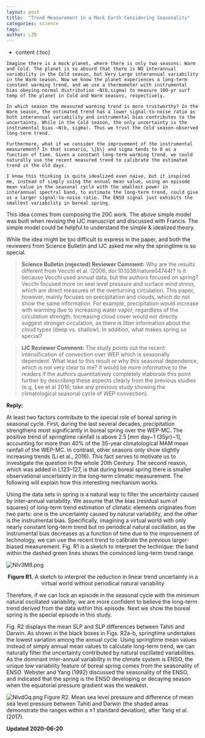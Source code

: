 ```yaml
---
layout: post
title:  "Trend Measurement in a Mock Earth Considering Seasonality"
categories: science 
tags: 
author: LZN
---
```


* content
{:toc}

```
Imagine there is a mock planet, where there is only two seasons: Warm and Cold. The planet is so absurd that there is NO interannual variability in the Cold season, but Very Large interannual variability in the Warm season. Now we know the planet experiences a long-term constant warming trend, and we use a thermometer with instrumental bias obeying normal distribution ~N(b,sigma) to measure 100-yr surf temp of the planet in Cold and Warm seasons, respectively. 

In which season the measured warming trend is more trustworthy? In the Warm season, the estimated trend has a lower signal-to-noise ratio as both interannual variability and instrumental bias contributes to the uncertainty. While in the Cold season, the only uncertainty is the instrumental bias ~N(b, sigma). Thus we trust the Cold season-observed long-term trend.

Furthermore, what if we consider the improvement of the instrumental measurement? In that scenario, \|b\| and sigma tends to 0 as a function of time. Given a constant long-term warming trend, we could naturally use the recent measured trend to calibrate the estimated trend in the old days.

I know this thinking is quite idealized even naive, but it inspired me, instead of simply using the annual mean value, using an episode mean value in the seasonal cycle with the smallest power in interannual spectral band, to estimate the long-term trend, could give us a larger signal-to-noise ratio. The ENSO signal just exhibits the smallest variability in boreal spring.
```

This idea comes from composing the 20C work. The above simple model was built when revising the IJC manuscript and discussed with Francis. The simple model could be helpful to understand the simple & idealized theory.

While the idea might be too difficult to express in the paper, and both the reviewers from Science Bulletin and IJC asked me why the springtime is so special.


> **Science Bulletin (rejected) Reviewer Comment:** Why are the results different from Vecchi et al. (2006, doi:10.1038/nature04744)? Is it because Vecchi used annual data, but the authors focused on spring? Vecchi focused more on seal level pressure and surface wind stress, which are direct measures of the overturning circulation. This paper, however, mainly focuses on precipitation and clouds, which do not show the same information. For example, precipitation would increase with warming due to increasing water vapor, regardless of the circulation strength. Increasing cloud cover would not directly suggest stronger circulation, as there is litter information about the cloud types (deep vs. shallow). In addition, what makes spring so special? 

> **IJC Reviewer Comment:** The study points out the recent intensification of convection over WEP which is seasonally dependent. What lead to this result or why this seasonal dependence, which is not very clear to me? It would be more informative to the readers if the authors quantitatively completely elaborate this point further by describing these aspects clearly from the previous studies (e.g, Lee et al 2016; take any previous study showing the climatological seasonal cycle of WEP convection).

**Reply:**

At least two factors contribute to the special role of boreal spring in seasonal cycle. First, during the last several decades, precipitation strengthens most significantly in boreal spring over the WEP-MC. The positive trend of springtime rainfall is above 2.5 [mm day−1 (35yr)−1], accounting for more than 40% of the 35-year climatological MAM mean rainfall of the WEP-MC. In contrast, other seasons only show slightly increasing trends (Li et al., 2016). This fact serves to motivate us to investigate the question in the whole 20th Century. The second reason, which was added in L123–127, is that during boreal spring there is smaller observational uncertainty in the long-term climatic measurement. The following will explain how this interesting mechanism works.

Using the data sets in spring is a natural way to filter the uncertainty caused by inter-annual variability. We assume that the bias (residual sum of squares) of long-term trend estimation of climatic elements originates from two parts: one is the uncertainty caused by natural variability, and the other is the instrumental bias. Specifically, imagining a virtual world with only nearly constant long-term trend but no periodical natural oscillation, as the instrumental bias decreases as a function of time due to the improvement of technology, we can use the recent trend to calibrate the previous larger-biased measurement. Fig. R1 is a sketch to interpret the technique: the band within the dashed green lines shows the convinced long-term trend range. 

![Nlv3M8.png](https://s1.ax1x.com/2020/06/20/Nlv3M8.png)
<p align="center"><span style="font-weight:bold;">Figure R1.</span> A sketch to interpret the reduction in linear trend uncertainty in a virtual world without periodical natural variability</p>


Therefore, if we can lock an episode in the seasonal cycle with the minimum natural oscillated variability, we are more confident to believe the long-term trend derived from the data within this episode. Next we show the boreal spring is the special episode in this study. 

Fig. R2 displays the mean SLP and SLP differences between Tahiti and Darwin. As shown in the black boxes in Figs. R2a-b, springtime undertakes the lowest variation among the annual cycle. Using springtime mean values instead of simply annual mean values to calculate long-term trend, we can naturally filter the uncertainty contributed by natural oscillated variabilities. As the dominant inter-annual variability in the climate system is ENSO, the unique low variability feature of boreal spring comes from the seasonality of ENSO. Webster and Yang (1992) discussed the seasonality of the ENSO, and indicated that the spring is the ENSO developing or decaying season when the equatorial pressure gradient was the weakest. 

![NlvdGq.png](https://s1.ax1x.com/2020/06/20/NlvdGq.png)
Figure R2. Mean sea level pressure and difference of mean sea level pressure between Tahiti and Darwin (the shaded areas demonstrate the ranges within a ±1 standard deviation), after Yang et al. (2017).



**Updated 2020-06-20**
